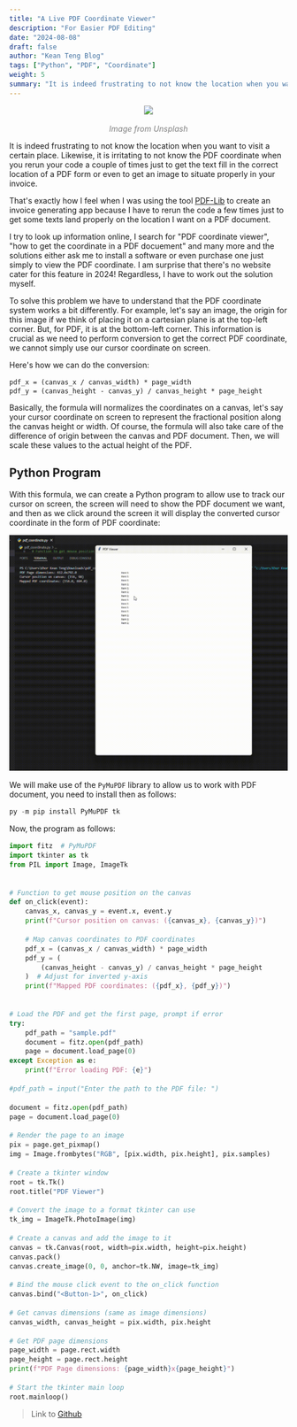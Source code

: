 ```yaml
---
title: "A Live PDF Coordinate Viewer"
description: "For Easier PDF Editing"
date: "2024-08-08"
draft: false
author: "Kean Teng Blog"
tags: ["Python", "PDF", "Coordinate"]
weight: 5
summary: "It is indeed frustrating to not know the location when you want to visit a certain place. Likewise, it is irritating to not know the PDF coordinate when you rerun your code a couple of times just to get the text fill in the correct location"
---
```


<center><img src=https://images.unsplash.com/photo-1642013352168-ccb46a0ac67f?q=80&w=1771&auto=format&fit=crop&ixlib=rb-4.0.3&ixid=M3wxMjA3fDB8MHxwaG90by1wYWdlfHx8fGVufDB8fHx8fA%3D%3D"  class = "center"/></center>
<p style="text-align: center; color:grey;"><i>Image from Unsplash</i></p>

It is indeed frustrating to not know the location when you want to visit a certain place. Likewise, it is irritating to not know the PDF coordinate when you rerun your code a couple of times just to get the text fill in the correct location of a PDF form or even to get an image to situate properly in your invoice. 

That's exactly how I feel when I was using the tool [PDF-Lib](https://pdf-lib.js.org/) to create an invoice generating app because I have to rerun the code a few times just to get some texts land properly on the location I want on a PDF document. 

I try to look up information online, I search for "PDF coordinate viewer", "how to get the coordinate in a PDF docuement" and many more and the solutions either ask me to install a software or even purchase one just simply to view the PDF coordinate. I am surprise that there's no website cater for this feature in 2024! Regardless, I have to work out the solution myself.

To solve this problem we have to understand that the PDF coordinate system works a bit differently. For example, let's say an image, the origin for this image if we think of placing it on a cartesian plane is at the top-left corner. But, for PDF, it is at the bottom-left corner. This information is crucial as we need to perform conversion to get the correct PDF coordinate, we cannot simply use our cursor coordinate on screen.

Here's how we can do the conversion:

```
pdf_x = (canvas_x / canvas_width) * page_width
pdf_y = (canvas_height - canvas_y) / canvas_height * page_height
```

Basically, the formula will normalizes the coordinates on a canvas, let's say your cursor coordinate on screen to represent the fractional position along the canvas height or width. Of course, the formula will also take care of the difference of origin between the canvas and PDF document. Then, we will scale these values to the actual height of the PDF.

## Python Program

With this formula, we can create a Python program to allow use to track our cursor on screen, the screen will need to show the PDF document we want, and then as we click around the screen it will display the converted cursor coordinate in the form of PDF coordinate:

![Alt Text](https://github.com/keanteng/live-pdf-coordinate/blob/main/demo.gif?raw=true)

We will make use of the `PyMuPDF` library to allow us to work with PDF document, you need to install then as follows:

```py
py -m pip install PyMuPDF tk
```

Now, the program as follows:

```py
import fitz  # PyMuPDF
import tkinter as tk
from PIL import Image, ImageTk


# Function to get mouse position on the canvas
def on_click(event):
    canvas_x, canvas_y = event.x, event.y
    print(f"Cursor position on canvas: ({canvas_x}, {canvas_y})")

    # Map canvas coordinates to PDF coordinates
    pdf_x = (canvas_x / canvas_width) * page_width
    pdf_y = (
        (canvas_height - canvas_y) / canvas_height * page_height
    )  # Adjust for inverted y-axis
    print(f"Mapped PDF coordinates: ({pdf_x}, {pdf_y})")


# Load the PDF and get the first page, prompt if error
try:
    pdf_path = "sample.pdf"
    document = fitz.open(pdf_path)
    page = document.load_page(0)
except Exception as e:
    print(f"Error loading PDF: {e}")
    
#pdf_path = input("Enter the path to the PDF file: ")

document = fitz.open(pdf_path)
page = document.load_page(0)

# Render the page to an image
pix = page.get_pixmap()
img = Image.frombytes("RGB", [pix.width, pix.height], pix.samples)

# Create a tkinter window
root = tk.Tk()
root.title("PDF Viewer")

# Convert the image to a format tkinter can use
tk_img = ImageTk.PhotoImage(img)

# Create a canvas and add the image to it
canvas = tk.Canvas(root, width=pix.width, height=pix.height)
canvas.pack()
canvas.create_image(0, 0, anchor=tk.NW, image=tk_img)

# Bind the mouse click event to the on_click function
canvas.bind("<Button-1>", on_click)

# Get canvas dimensions (same as image dimensions)
canvas_width, canvas_height = pix.width, pix.height

# Get PDF page dimensions
page_width = page.rect.width
page_height = page.rect.height
print(f"PDF Page dimensions: {page_width}x{page_height}")

# Start the tkinter main loop
root.mainloop()
```

> Link to [Github](https://github.com/keanteng/live-pdf-coordinate)